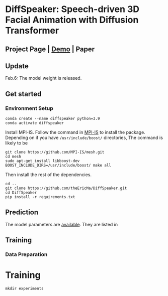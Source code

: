# DiffSpeaker: Speech-driven 3D Facial Animation with Diffusion Transformer
## Project Page | [Demo](https://www.youtube.com/watch?v=4-NBygHePk0) | Paper 

## Update
Feb.6: The model weight is released.

## Get started
### Environment Setup
```
conda create --name diffspeaker python=3.9
conda activate diffspeaker
```
Install MPI-IS. Follow the command in [MPI-IS](https://github.com/MPI-IS/mesh) to install the package. Depending on if you have `/usr/include/boost/` directories, The command is likely to be
```
git clone https://github.com/MPI-IS/mesh.git
cd mesh
sudo apt-get install libboost-dev
BOOST_INCLUDE_DIRS=/usr/include/boost/ make all
```
Then install the rest of the dependencies.
```
cd ..
git clone https://github.com/theEricMa/DiffSpeaker.git
cd DiffSpeaker
pip install -r requirements.txt
```
## Prediction
The model parameters are [available](https://drive.google.com/drive/folders/1PezaNpQHIjyE8UE5YW0jpDPV8jtepxSL?usp=sharing). They are listed in 

## Training
### Data Preparation 

# Training
```
mkdir experiments
```

